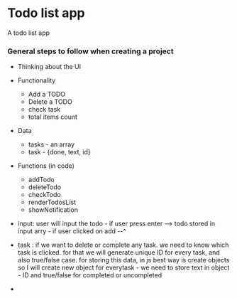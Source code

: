 # Todo list app
A todo list app

### General steps to follow when creating a project
- Thinking about the UI
- Functionality
	- Add a TODO
	- Delete a TODO
	- check task
	- total items count

- Data
	- tasks - an array
	- task - {done, text, id}

- Functions (in code)
	- addTodo
	- deleteTodo
	- checkTodo
	- renderTodosList
	- showNotification



- input: user will input the todo
			- if user press enter --> todo stored in input arry
			- if user clicked on add --^

- task : if we want to delete or complete any task. we need to know which task is clicked. for that we will generate unique ID for every task, and also true/false case. for storing this data, in js best way is create objects so I will create new object for everytask 
			- we need to store text in object
			- ID and true/false for completed or uncompleted

- 

